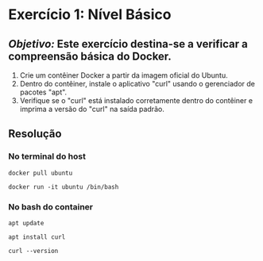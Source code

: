 # **Exercício 1: Nível Básico**
## *Objetivo:* Este exercício destina-se a verificar a compreensão básica do Docker.
1. Crie um contêiner Docker a partir da imagem oficial do Ubuntu.
2. Dentro do contêiner, instale o aplicativo "curl" usando o gerenciador de pacotes
"apt".
3. Verifique se o "curl" está instalado corretamente dentro do contêiner e imprima a
versão do "curl" na saída padrão.

## Resolução
### No terminal do host
```
docker pull ubuntu
```
```
docker run -it ubuntu /bin/bash
```
### No bash do container
```
apt update
```
```
apt install curl
```
```
curl --version
```
